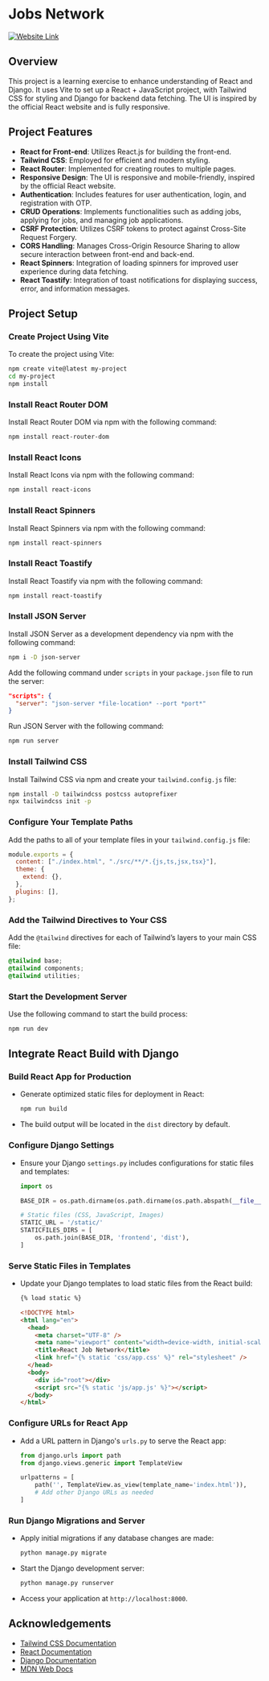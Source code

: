 # Jobs Network

[![Website Link](https://img.shields.io/badge/-Website%20Link-23272f?style=for-the-badge&logo=React&logoColor=white)](https://jobs-network.onrender.com/)

## Overview

This project is a learning exercise to enhance understanding of React and Django. It uses Vite to set up a React + JavaScript project, with Tailwind CSS for styling and Django for backend data fetching. The UI is inspired by the official React website and is fully responsive.

## Project Features

- **React for Front-end**: Utilizes React.js for building the front-end.
- **Tailwind CSS**: Employed for efficient and modern styling.
- **React Router**: Implemented for creating routes to multiple pages.
- **Responsive Design**: The UI is responsive and mobile-friendly, inspired by the official React website.
- **Authentication**: Includes features for user authentication, login, and registration with OTP.
- **CRUD Operations**: Implements functionalities such as adding jobs, applying for jobs, and managing job applications.
- **CSRF Protection**: Utilizes CSRF tokens to protect against Cross-Site Request Forgery.
- **CORS Handling**: Manages Cross-Origin Resource Sharing to allow secure interaction between front-end and back-end.
- **React Spinners**: Integration of loading spinners for improved user experience during data fetching.
- **React Toastify**: Integration of toast notifications for displaying success, error, and information messages.

## Project Setup

### Create Project Using Vite

To create the project using Vite:

```bash
npm create vite@latest my-project
cd my-project
npm install
```

### Install React Router DOM

Install React Router DOM via npm with the following command:

```bash
npm install react-router-dom
```

### Install React Icons

Install React Icons via npm with the following command:

```bash
npm install react-icons
```

### Install React Spinners

Install React Spinners via npm with the following command:

```bash
npm install react-spinners
```

### Install React Toastify

Install React Toastify via npm with the following command:

```bash
npm install react-toastify
```

### Install JSON Server

Install JSON Server as a development dependency via npm with the following command:

```bash
npm i -D json-server
```

Add the following command under `scripts` in your `package.json` file to run the server:

```json
"scripts": {
  "server": "json-server *file-location* --port *port*"
}
```

Run JSON Server with the following command:

```bash
npm run server
```

### Install Tailwind CSS

Install Tailwind CSS via npm and create your `tailwind.config.js` file:

```bash
npm install -D tailwindcss postcss autoprefixer
npx tailwindcss init -p
```

### Configure Your Template Paths

Add the paths to all of your template files in your `tailwind.config.js` file:

```javascript
module.exports = {
  content: ["./index.html", "./src/**/*.{js,ts,jsx,tsx}"],
  theme: {
    extend: {},
  },
  plugins: [],
};
```

### Add the Tailwind Directives to Your CSS

Add the `@tailwind` directives for each of Tailwind’s layers to your main CSS file:

```css
@tailwind base;
@tailwind components;
@tailwind utilities;
```

### Start the Development Server

Use the following command to start the build process:

```bash
npm run dev
```

## Integrate React Build with Django

### Build React App for Production

- Generate optimized static files for deployment in React:
  ```bash
  npm run build
  ```
- The build output will be located in the `dist` directory by default.

### Configure Django Settings

- Ensure your Django `settings.py` includes configurations for static files and templates:

  ```python
  import os

  BASE_DIR = os.path.dirname(os.path.dirname(os.path.abspath(__file__)))

  # Static files (CSS, JavaScript, Images)
  STATIC_URL = '/static/'
  STATICFILES_DIRS = [
      os.path.join(BASE_DIR, 'frontend', 'dist'),
  ]
  ```

### Serve Static Files in Templates

- Update your Django templates to load static files from the React build:

  ```html
  {% load static %}

  <!DOCTYPE html>
  <html lang="en">
    <head>
      <meta charset="UTF-8" />
      <meta name="viewport" content="width=device-width, initial-scale=1.0" />
      <title>React Job Network</title>
      <link href="{% static 'css/app.css' %}" rel="stylesheet" />
    </head>
    <body>
      <div id="root"></div>
      <script src="{% static 'js/app.js' %}"></script>
    </body>
  </html>
  ```

### Configure URLs for React App

- Add a URL pattern in Django's `urls.py` to serve the React app:

  ```python
  from django.urls import path
  from django.views.generic import TemplateView

  urlpatterns = [
      path('', TemplateView.as_view(template_name='index.html')),
      # Add other Django URLs as needed
  ]
  ```

### Run Django Migrations and Server

- Apply initial migrations if any database changes are made:
  ```bash
  python manage.py migrate
  ```
- Start the Django development server:
  ```bash
  python manage.py runserver
  ```
- Access your application at `http://localhost:8000`.

## Acknowledgements

- [Tailwind CSS Documentation](https://tailwindcss.com/docs)
- [React Documentation](https://react.dev/reference/react/)
- [Django Documentation](https://docs.djangoproject.com/en/stable/)
- [MDN Web Docs](https://developer.mozilla.org/en-US/docs/Web/)
